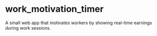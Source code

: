 # work_motivation_timer
A small web app that motivates workers by showing real-time earnings during work sessions.
